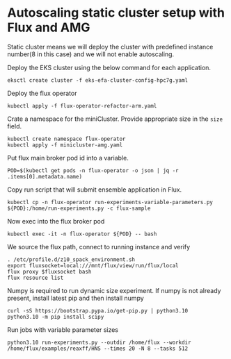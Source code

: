 # Autoscaling static cluster setup with Flux and AMG
Static cluster means we will deploy the cluster with predefined instance number(8 in this case) and we will not enable autoscaling.

Deploy the EKS cluster using the below command for each application. 

```console
eksctl create cluster -f eks-efa-cluster-config-hpc7g.yaml
```

Deploy the flux operator
```console
kubectl apply -f flux-operator-refactor-arm.yaml
```

Crate a namespace for the miniCluster. Provide appropriate size in the `size` field. 
```console
kubectl create namespace flux-operator
kubectl apply -f minicluster-amg.yaml
```

Put flux main broker pod id into a variable. 
```console
POD=$(kubectl get pods -n flux-operator -o json | jq -r .items[0].metadata.name)
```

Copy run script that will submit ensemble application in Flux.
```console
kubectl cp -n flux-operator run-experiments-variable-parameters.py ${POD}:/home/run-experiments.py -c flux-sample
```

Now exec into the flux broker pod
```console
kubectl exec -it -n flux-operator ${POD} -- bash
```

We source the flux path, connect to running instance and verify
```console
. /etc/profile.d/z10_spack_environment.sh
export fluxsocket=local:///mnt/flux/view/run/flux/local
flux proxy $fluxsocket bash
flux resource list
```

Numpy is required to run dynamic size experiment. If numpy is not already present, install latest pip and then install numpy
```pycon
curl -sS https://bootstrap.pypa.io/get-pip.py | python3.10
python3.10 -m pip install scipy
```

Run jobs with variable parameter sizes
```
python3.10 run-experiments.py --outdir /home/flux --workdir /home/flux/examples/reaxff/HNS --times 20 -N 8 --tasks 512
```